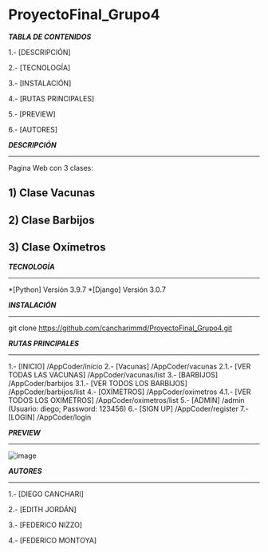 # ProyectoFinal_Grupo4

**_TABLA DE CONTENIDOS_**

  1.- [DESCRIPCIÓN]
  
  2.- [TECNOLOGÍA]
  
  3.- [INSTALACIÓN]
  
  4.- [RUTAS PRINCIPALES]
  
  5.- [PREVIEW]
  
  6.- [AUTORES]
    
**_DESCRIPCIÓN_**
***
Pagina Web con 3 clases:
  ## 1) Clase Vacunas 
  ## 2) Clase Barbijos 
  ## 3) Clase Oxímetros
  
**_TECNOLOGÍA_**
 ***
  *[Python] Versión 3.9.7
  *[Django] Versión 3.0.7
 
 **_INSTALACIÓN_**
 ***
 git clone https://github.com/cancharimmd/ProyectoFinal_Grupo4.git
 
  **_RUTAS PRINCIPALES_**
  *** 
   1.- [INICIO] /AppCoder/inicio
    2.- [Vacunas] /AppCoder/vacunas
      2.1.- [VER TODAS LAS VACUNAS] /AppCoder/vacunas/list
    3.- [BARBIJOS] /AppCoder/barbijos
      3.1.- [VER TODOS LOS BARBIJOS] /AppCoder/barbijos/list
    4.- [OXÍMETROS] /AppCoder/oximetros
      4.1.- [VER TODOS LOS OXIMETROS] /AppCoder/oximetros/list
    5.- [ADMIN] /admin (Usuario: diego; Password: 123456)
    6.- [SIGN UP] /AppCoder/register
    7.- [LOGIN] /AppCoder/login
    
  **_PREVIEW_**
  *** 
  
![image](https://user-images.githubusercontent.com/50807727/148831397-1cb18e5f-c1a0-4476-836c-95c4b11776d4.png)
  
  **_AUTORES_**
  *** 
    
  1.- [DIEGO CANCHARI]
  
  2.- [EDITH JORDÁN]
  
  3.- [FEDERICO NIZZO]
  
  4.- [FEDERICO MONTOYA]
